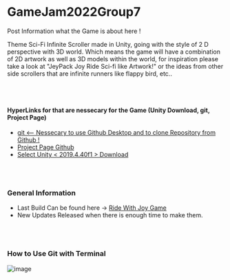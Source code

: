 # GameJam2022Group7

Post Information what the Game is about here !

Theme Sci-Fi Infinite Scroller made in Unity, going with the style of
2 D perspective with 3D world. Which means the game will have a combination of 
2D artwork as well as 3D models within the world, for inspiration please take a
look at "JeyPack Joy Ride Sci-fi like Artwork!" or the ideas from other side scrollers
that are infinite runners like flappy bird, etc..

<br>
<br/>

#### HyperLinks for that are nessecary for the Game (Unity Download, git, Project Page)
- <a href="https://git-scm.com/downloads"> git <-- Nessecary to use Github Desktop and to clone Repository from Github ! </a>
- <a href="https://github.com/VerzatileDev/RideWithJoy"> Project Page Github</a>
- <a href="https://unity3d.com/get-unity/download/archive"> Select Unity < 2019.4.40f1 > Download </a>
  
<br>
<br/>
  
### General Information
 - Last Build Can be found here -> <a href="https://verzatiledev.itch.io/gamesjam2022team7"> Ride With Joy Game </a>
 - New Updates Released when there is enough time to make them.
  
<br>
<br/>
  
### How to Use Git with Terminal 
  ![image](https://github.coventry.ac.uk/storage/user/3521/files/b2684ee2-0039-4416-bba6-09dbf8275281)
